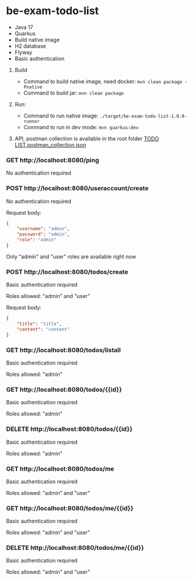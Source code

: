 # be-exam-todo-list
* Java 17
* Quarkus
* Build native image
* H2 database
* Flyway
* Basic authentication


1. Build
   * Command to build native image, need docker: ```mvn clean package -Pnative```
   * Command to build jar: ```mvn clean package```


2. Run:
   * Command to run native image: ```./target/be-exam-todo-list-1.0.0-runner```
   * Command to run in dev mode: ```mvn quarkus:dev```


3. API, postman collection is available in the root folder [TODO LIST.postman_collection.json](TODO%20LIST.postman_collection.json)


### GET http://localhost:8080/ping
No authentication required

### POST http://localhost:8080/useraccount/create
No authentication required

Request body:

```json
{
    "username": "admin",
    "password": "admin",
    "role": "admin"
}
```

Only "admin" and "user" roles are available right now

### POST http://localhost:8080/todos/create
Basic authentication required

Roles allowed: "admin" and "user"

Request body:

```json
{
    "title": "title",
    "content": "content"
}
```

### GET http://localhost:8080/todos/listall
Basic authentication required

Roles allowed: "admin"


### GET http://localhost:8080/todos/{{id}}
Basic authentication required

Roles allowed: "admin"

### DELETE http://localhost:8080/todos/{{id}}
Basic authentication required

Roles allowed: "admin"

### GET http://localhost:8080/todos/me
Basic authentication required

Roles allowed: "admin" and "user"

### GET http://localhost:8080/todos/me/{{id}}
Basic authentication required

Roles allowed: "admin" and "user"

### DELETE http://localhost:8080/todos/me/{{id}}
Basic authentication required

Roles allowed: "admin" and "user"
